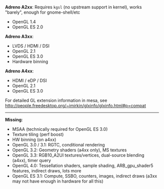 **Adreno A2xx**: Requires `kgsl` (no upstream support in kernel), works "barely", enough for gnome-shell/etc
 * OpenGL 1.4
 * OpenGL ES 2.0

**Adreno A3xx**:
 * LVDS / HDMI / DSI
 * OpenGL 2.1
 * OpenGL ES 3.0
 * Hardware binning

**Adreno A4xx**:
 * HDMI / eDP / DSI
 * OpenGL 2.1
 * OpenGL ES 3.0

For detailed GL extension information in mesa, see http://people.freedesktop.org/~imirkin/glxinfo/glxinfo.html#p=compat

***

**Missing**:
* MSAA (technically required for OpenGL ES 3.0)
* Texture tiling (perf boost)
* HW binning (on a4xx)
* OpenGL 3.0 / 3.1: RGTC, conditional rendering
* OpenGL 3.2: Geometry shaders (a4xx only), MS textures
* OpenGL 3.3: RGB10_A2UI textures/vertices, dual-source blending (a4xx), timer query
* OpenGL 4.0: Tessellation shaders, sample shading, ARB_gpu_shader5 features, indirect draws, lots more
* OpenGL ES 3.1: Compute, SSBO, counters, images, indirect draws (a3xx may not have enough in hardware for all this)